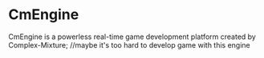 # CmEngine
CmEngine is a powerless real-time game development platform created by Complex-Mixture;
//maybe it's too hard to develop game with this engine
